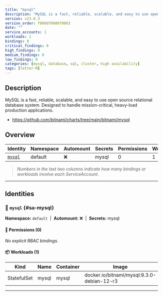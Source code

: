 ```yaml
---
title: "mysql"
description: "MySQL is a fast, reliable, scalable, and easy to use open source relational database system. Designed to handle mission-critical, heavy-load production applications."
version: v13.0.3
version_order: f000df0000f0003
date: ""
service_accounts: 1
workloads: 1
bindings: 0
critical_findings: 0
high_findings: 0
medium_findings: 0
low_findings: 0
categories: [mysql, database, sql, cluster, high availability]
tags: [letter-M]
---
```


## Description

MySQL is a fast, reliable, scalable, and easy to use open source relational database system. Designed to handle mission-critical, heavy-load production applications.

- https://github.com/bitnami/charts/tree/main/bitnami/mysql

## Overview

| Identity             | Namespace | Automount | Secrets | Permissions | Workloads | Risk |
| -------------------- | --------- | --------- | ------- | ----------- | --------- | ---- |
| [`mysql`](#sa-mysql) | default   | ❌        | mysql   | 0           | 1         | —    |

> _Numbers in the last two columns indicate how many bindings or workloads involve each ServiceAccount._

---

## Identities

### 🤖 `mysql` {#sa-mysql}

**Namespace:** `default`  |  **Automount:** ❌  |  **Secrets:** mysql

#### 🔑 Permissions (0)

_No explicit RBAC bindings._

#### 📦 Workloads (1)

| Kind        | Name  | Container | Image                                      |
| ----------- | ----- | --------- | ------------------------------------------ |
| StatefulSet | mysql | mysql     | docker.io/bitnami/mysql:9.3.0-debian-12-r3 |

---
